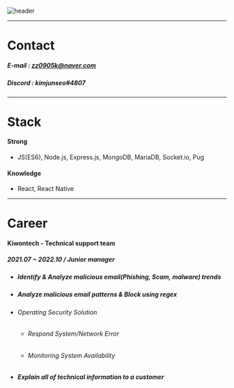 ![header](https://capsule-render.vercel.app/api?type=transparent&color=auto&height=100&section=header&text=KimJunseo%20&fontSize=70&fontColor=C0C0C0)

---
# **Contact**
  ##### E-mail : zz0905k@naver.com
  ##### Discord : kimjunseo#4807

---
# **Stack**
  #### Strong
  - JS(ES6), Node.js, Express.js, MongoDB, MariaDB, Socket.io, Pug
  #### Knowledge
  - React, React Native

---
# **Career**

#### **Kiwontech - Technical support team**

##### 2021.07 ~ 2022.10 / Junior manager

- ##### Identify & Analyze malicious email(Phishing, Scam, malware) trends
- ##### Analyze malicious email patterns & Block using regex
- ###### Operating Security Solution
    - ###### Respond System/Network Error
    - ###### Monitoring System Availability
- ##### Explain all of technical information to a customer
